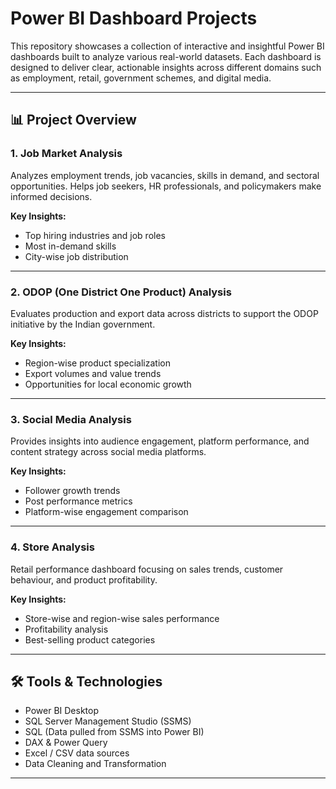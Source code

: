 # Power BI Dashboard Projects
This repository showcases a collection of interactive and insightful Power BI dashboards built to analyze various real-world datasets. Each dashboard is designed to deliver clear, actionable insights across different domains such as employment, retail, government schemes, and digital media.

---

## 📊 Project Overview

### 1. Job Market Analysis
Analyzes employment trends, job vacancies, skills in demand, and sectoral opportunities. Helps job seekers, HR professionals, and policymakers make informed decisions.

**Key Insights:**
- Top hiring industries and job roles
- Most in-demand skills
- City-wise job distribution

---

### 2. ODOP (One District One Product) Analysis
Evaluates production and export data across districts to support the ODOP initiative by the Indian government.

**Key Insights:**
- Region-wise product specialization
- Export volumes and value trends
- Opportunities for local economic growth

---

### 3. Social Media Analysis
Provides insights into audience engagement, platform performance, and content strategy across social media platforms.

**Key Insights:**
- Follower growth trends
- Post performance metrics
- Platform-wise engagement comparison

---

### 4. Store Analysis
Retail performance dashboard focusing on sales trends, customer behaviour, and product profitability.

**Key Insights:**
- Store-wise and region-wise sales performance
- Profitability analysis
- Best-selling product categories

---

## 🛠 Tools & Technologies

- Power BI Desktop
- SQL Server Management Studio (SSMS)
- SQL (Data pulled from SSMS into Power BI)
- DAX & Power Query
- Excel / CSV data sources
- Data Cleaning and Transformation

---

